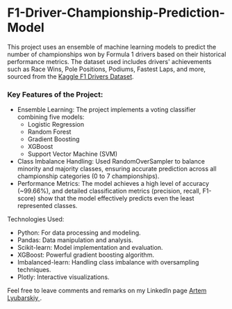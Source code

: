 # F1-Driver-Championship-Prediction-Model

This project uses an ensemble of machine learning models to predict the number of championships won by Formula 1 drivers based on their historical performance metrics. The dataset used includes drivers' achievements such as Race Wins, Pole Positions, Podiums, Fastest Laps, and more, sourced from the [Kaggle F1 Drivers Dataset](https://www.kaggle.com/datasets/petalme/f1-drivers-dataset/data).

### Key Features of the Project:
- Ensemble Learning: The project implements a voting classifier combining five models:
  - Logistic Regression
  - Random Forest
  - Gradient Boosting
  - XGBoost
  - Support Vector Machine (SVM)
- Class Imbalance Handling: Used RandomOverSampler to balance minority and majority classes, ensuring accurate prediction across all championship categories (0 to 7 championships).
- Performance Metrics: The model achieves a high level of accuracy (~99.66%), and detailed classification metrics (precision, recall, F1-score) show that the model effectively predicts even the least represented classes.

Technologies Used:
- Python: For data processing and modeling.
- Pandas: Data manipulation and analysis.
- Scikit-learn: Model implementation and evaluation.
- XGBoost: Powerful gradient boosting algorithm.
- Imbalanced-learn: Handling class imbalance with oversampling techniques.
- Plotly: Interactive visualizations.

 Feel free to leave comments and remarks on my LinkedIn page [Artem Lyubarskiy ](https://www.linkedin.com/in/artem-lyubarskiy-1b4797207/). 
